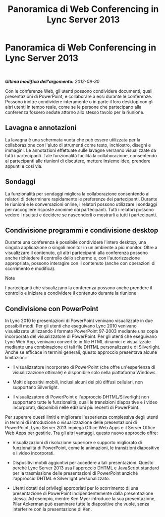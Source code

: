 ﻿---
title: Panoramica di Web Conferencing in Lync Server 2013
TOCTitle: Panoramica di Web Conferencing in Lync Server 2013
ms:assetid: 40616dc4-f705-4890-85bf-79f76a033a9b
ms:mtpsurl: https://technet.microsoft.com/it-it/library/Gg425913(v=OCS.15)
ms:contentKeyID: 49300319
ms.date: 08/24/2015
mtps_version: v=OCS.15
ms.translationtype: HT
---

# Panoramica di Web Conferencing in Lync Server 2013

 

_**Ultima modifica dell'argomento:** 2012-09-30_

Con le conferenze Web, gli utenti possono condividere documenti, quali presentazioni di PowerPoint, e collaborare a essi durante le conferenze. Possono inoltre condividere interamente o in parte il loro desktop con gli altri utenti in tempo reale, come se le persone che partecipano alla conferenza fossero sedute attorno allo stesso tavolo per la riunione.

## Lavagna e annotazioni

La lavagna è una schermata vuota che può essere utilizzata per la collaborazione con l'aiuto di strumenti come testo, inchiostro, disegni e immagini. Le annotazioni effettuate sulle lavagne verranno visualizzate da tutti i partecipanti. Tale funzionalità facilita la collaborazione, consentendo ai partecipanti alle riunioni di discutere, mettere insieme idee, prendere appunti e così via.

## Sondaggi

La funzionalità per sondaggi migliora la collaborazione consentendo ai relatori di determinare rapidamente le preferenze dei partecipanti. Durante le riunioni e le conversazioni online, i relatori possono utilizzare i sondaggi per raccogliere risposte anonime dai partecipanti. Tutti i relatori possono vedere i risultati e decidere se nasconderli o mostrarli a tutti i partecipanti.

## Condivisione programmi e condivisione desktop

Durante una conferenza è possibile condividere l'intero desktop, una singola applicazione o singoli monitor in un ambiente a più monitor. Oltre a visualizzare il contenuto, gli altri partecipanti alla conferenza possono anche richiedere il controllo dello schermo e, con l'autorizzazione appropriata, possono interagire con il contenuto (anche con operazioni di scorrimento e modifica).


> [!NOTE]
> I partecipanti che visualizzano la conferenza possono anche prendere il controllo e iniziare a condividere il contenuto durante la riunione



## Condivisione con PowerPoint

In Lync 2010 le presentazioni di PowerPoint venivano visualizzate in due possibili modi. Per gli utenti che eseguivano Lync 2010 venivano visualizzate utilizzando il formato PowerPoint 97-2003 mediante una copia incorporata del visualizzatore di PowerPoint. Per gli utenti che eseguivano Lync Web App, venivano convertite in file HTML dinamici e visualizzate mediante una combinazione di tali file DHTML personalizzati e di Silverlight. Anche se efficace in termini generali, questo approccio presentava alcune limitazioni:

  - Il visualizzatore incorporato di PowerPoint (che offre un'esperienza di visualizzazione ottimale) è disponibile solo nella piattaforma Windows.

  - Molti dispositivi mobili, inclusi alcuni dei più diffusi cellulari, non supportano Silverlight.

  - Il visualizzatore di PowerPoint e l'approccio DHTML/Silverlight non supportano tutte le funzionalità, quali le transizioni diapositive e i video incorporati, disponibili nelle edizioni più recenti di PowerPoint.

Per superare questi limiti e migliorare l'esperienza complessiva degli utenti in termini di introduzione o visualizzazione delle presentazioni di PowerPoint, Lync Server 2013 impiega Office Web Apps e il Server Office Web Apps per gestirle. Tra gli altri vantaggi, questo nuovo approccio offre:

  - Visualizzazioni di risoluzione superiore e supporto migliorato di funzionalità di PowerPoint, come le animazioni, le transizioni diapositive e i video incorporati.

  - Dispositivi mobili aggiuntivi per accedere a tali presentazioni. Questo perché Lync Server 2013 usa l'approccio DHTML e JavaScript standard per la trasmissione delle presentazioni di PowerPoint anziché l'approccio DHTML e Silverlight personalizzato.

  - Utenti dotati dei privilegi appropriati per lo scorrimento di una presentazione di PowerPoint indipendentemente dalla presentazione stessa. Ad esempio, mentre Ken Myer introduce la sua presentazione, Pilar Ackerman può esaminare tutte le diapositive che vuole, senza interferire con la presentazione di Ken.

